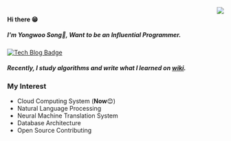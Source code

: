 

<img align='right' src="https://github-readme-stats.vercel.app/api?username=Facerain">

#### Hi there 😁
##### I'm Yongwoo Song🎉, Want to be an _Influential Programmer_.
[![Tech Blog Badge](http://img.shields.io/badge/-Tech%20blog-black?style=flat-square&logo=github&link=https://facerain.github.io/)](https://facerain.club) 

##### Recently, I study algorithms and write what I learned on [wiki](https://github.com/FacerAin/Algorithm-Study/wiki).
### My Interest
- Cloud Computing System (**Now**😊)
- Natural Language Processing
- Neural Machine Translation System 
- Database Architecture
- Open Source Contributing
<!--
**FacerAin/Facerain** is a ✨ _special_ ✨ repository because its `README.md` (this file) appears on your GitHub profile.

Here are some ideas to get you started:

- 🔭 I’m currently working on ...
- 🌱 I’m currently learning ...
- 👯 I’m looking to collaborate on ...
- 🤔 I’m looking for help with ...
- 💬 Ask me about ...
- 📫 How to reach me: ...
- 😄 Pronouns: ...
- ⚡ Fun fact: ...
-->
